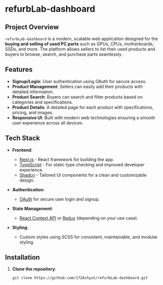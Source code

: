 # refurbLab-dashboard

## Project Overview
`refurbLab-dashboard` is a modern, scalable web application designed for the **buying and selling of used PC parts** such as GPUs, CPUs, motherboards, SSDs, and more. The platform allows sellers to list their used products and buyers to browse, search, and purchase parts seamlessly.

## Features
- **Signup/Login**: User authentication using OAuth for secure access.
- **Product Management**: Sellers can easily add their products with detailed information.
- **Product Search**: Buyers can search and filter products based on categories and specifications.
- **Product Details**: A detailed page for each product with specifications, pricing, and images.
- **Responsive UI**: Built with modern web technologies ensuring a smooth user experience across all devices.

## Tech Stack
- **Frontend**: 
  - [Next.js](https://nextjs.org/) - React framework for building the app.
  - [TypeScript](https://www.typescriptlang.org/) - For static type checking and improved developer experience.
  - [Shadcn](https://ui.shadcn.dev/) - Tailored UI components for a clean and customizable design.
  
- **Authentication**: 
  - [OAuth](https://oauth.net/) for secure user login and signup.

- **State Management**:
  - [React Context API](https://reactjs.org/docs/context.html) or [Redux](https://redux.js.org/) (depending on your use case).

- **Styling**: 
  - Custom styles using SCSS for consistent, maintainable, and modular styling.

## Installation

1. **Clone the repository**:
   ```bash
   git clone https://github.com/172Achyut/refurbLab-dashboard.git
